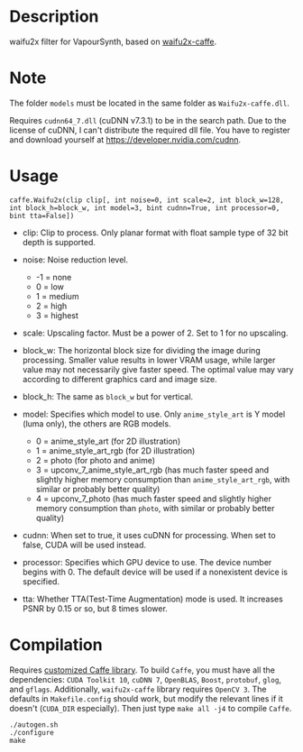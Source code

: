 Description
===========

waifu2x filter for VapourSynth, based on [waifu2x-caffe](https://github.com/lltcggie/waifu2x-caffe).


Note
====

The folder `models` must be located in the same folder as `Waifu2x-caffe.dll`.

Requires `cudnn64_7.dll` (cuDNN v7.3.1) to be in the search path. Due to the license of cuDNN, I can't distribute the required dll file. You have to register and download yourself at https://developer.nvidia.com/cudnn.


Usage
=====

    caffe.Waifu2x(clip clip[, int noise=0, int scale=2, int block_w=128, int block_h=block_w, int model=3, bint cudnn=True, int processor=0, bint tta=False])

* clip: Clip to process. Only planar format with float sample type of 32 bit depth is supported.

* noise: Noise reduction level.
  * -1 = none
  * 0 = low
  * 1 = medium
  * 2 = high
  * 3 = highest

* scale: Upscaling factor. Must be a power of 2. Set to 1 for no upscaling.

* block_w: The horizontal block size for dividing the image during processing. Smaller value results in lower VRAM usage, while larger value may not necessarily give faster speed. The optimal value may vary according to different graphics card and image size.

* block_h: The same as `block_w` but for vertical.

* model: Specifies which model to use. Only `anime_style_art` is Y model (luma only), the others are RGB models.
  * 0 = anime_style_art (for 2D illustration)
  * 1 = anime_style_art_rgb (for 2D illustration)
  * 2 = photo (for photo and anime)
  * 3 = upconv_7_anime_style_art_rgb (has much faster speed and slightly higher memory consumption than `anime_style_art_rgb`, with similar or probably better quality)
  * 4 = upconv_7_photo (has much faster speed and slightly higher memory consumption than `photo`, with similar or probably better quality)

* cudnn: When set to true, it uses cuDNN for processing. When set to false, CUDA will be used instead.

* processor: Specifies which GPU device to use. The device number begins with 0. The default device will be used if a nonexistent device is specified.

* tta: Whether TTA(Test-Time Augmentation) mode is used. It increases PSNR by 0.15 or so, but 8 times slower.


Compilation
===========

Requires [customized Caffe library](https://github.com/HolyWu/caffe). To build `Caffe`, you must have all the dependencies: `CUDA Toolkit 10`, `cuDNN 7`, `OpenBLAS`, `Boost`, `protobuf`, `glog`, and `gflags`. Additionally, `waifu2x-caffe` library requires `OpenCV 3`. The defaults in `Makefile.config` should work, but modify the relevant lines if it doesn't (`CUDA_DIR` especially). Then just type `make all -j4` to compile `Caffe`.

```
./autogen.sh
./configure
make
```
